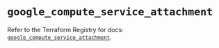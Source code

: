 # `google_compute_service_attachment`

Refer to the Terraform Registry for docs: [`google_compute_service_attachment`](https://registry.terraform.io/providers/hashicorp/google/6.36.1/docs/resources/compute_service_attachment).
